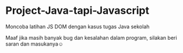 # Project-Java-tapi-Javascript
Moncoba latihan JS DOM dengan kasus tugas Java sekolah

Maaf jika masih banyak bug dan kesalahan dalam program, silakan beri saran dan masukanya☺️
